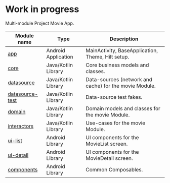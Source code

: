 # Work in progress
Multi-module Project Movie App.

| Module name        | Type                 | Description                                                      |
| -------------      | -------------        | -------------                                                    |
| [app](/app/)                | Android Application  | MainActivity, BaseApplication, Theme, Hilt setup.                |
| [core](/core/)               | Java/Kotlin Library  | Core business models and classes.                                |
| [datasource](/movie/datasource/)    | Java/Kotlin Library  | Data-sources (network and cache) for the movie Module.            |
| [datasource-test](/movie/datasource-test/)    | Java/Kotlin Library  | Data-source test fakes.            |
| [domain  ](/movie/domain/)        | Java/Kotlin Library  | Domain models and classes for the movie Module.                   |
| [interactors ](/movie/interactors/)   | Java/Kotlin Library  | Use-cases for the movie Module.                                   |
| [ui-list](/ui-list/)        | Android Library      | UI components for the MovieList screen.                           |
| [ui-detail](/ui-detail/)      | Android Library      | UI components for the MovieDetail screen.                         | |
| [components](/components/)         | Android Library      | Common Composables.                                              |

